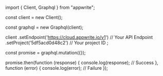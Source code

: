 import { Client, Graphql } from "appwrite";

const client = new Client();

const graphql = new Graphql(client);

client
    .setEndpoint('https://cloud.appwrite.io/v1') // Your API Endpoint
    .setProject('5df5acd0d48c2') // Your project ID
;

const promise = graphql.mutation({});

promise.then(function (response) {
    console.log(response); // Success
}, function (error) {
    console.log(error); // Failure
});